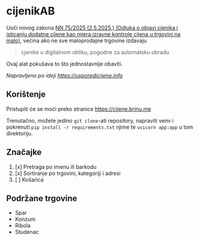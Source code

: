 # cijenikAB
Uoči novog zakona [NN 75/2025 (2.5.2025.) (Odluka o objavi cjenika i isticanju dodatne cijene kao mjera izravne kontrole cijena u trgovini na malo)](https://www.zakon.hr/c/podzakonski-propis/540799/nn-75-2025-%282.5.2025.%29%2C-odluka-o-objavi-cjenika-i-isticanju-dodatne-cijene-kao-mjera-izravne-kontrole-cijena-u-trgovini-na), većina ako ne sve maloprodajne trgovine izdavaju 
> cjenike u digitalnom obliku, pogodne za automatsku obradu

Ovaj alat pokušava to što jednostavnije obaviti.

*Napravljeno po ideji https://usporedicijene.info*

## Korištenje
Pristupiti će se moći preko stranice https://cijene.brinu.me

Trenutačno, možete jedino `git clone`-ati repository, napraviti venv i pokrenuti `pip install -r requirements.txt` njime te `uvicorn app:app` u tom direktoriju.

## Značajke
1. [x] Pretraga po imenu ili barkodu
2. [x] Sortiranje po trgovini, kategoriji i adresi
3. [ ] Košarica

## Podržane trgovine
- Spar
- Konzum
- Ribola
- Studenac

